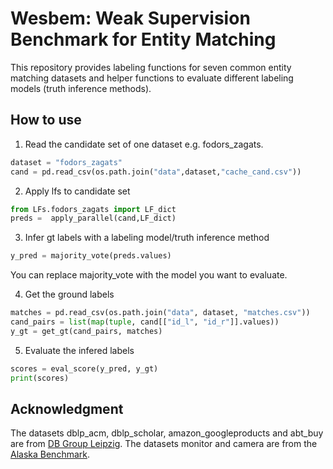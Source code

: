 # Wesbem: Weak Supervision Benchmark for Entity Matching
This repository provides labeling functions for seven common entity matching datasets and helper functions to evaluate different labeling models (truth inference methods).

## How to use
1. Read the candidate set of one dataset e.g. fodors_zagats.
```python
dataset = "fodors_zagats"
cand = pd.read_csv(os.path.join("data",dataset,"cache_cand.csv"))
```

2. Apply lfs to candidate set
```python
from LFs.fodors_zagats import LF_dict
preds =  apply_parallel(cand,LF_dict)
```

3. Infer gt labels with a labeling model/truth inference method
```python
y_pred = majority_vote(preds.values)
```
You can replace majority_vote with the model you want to evaluate.

4. Get the ground labels
```python
matches = pd.read_csv(os.path.join("data", dataset, "matches.csv"))
cand_pairs = list(map(tuple, cand[["id_l", "id_r"]].values))
y_gt = get_gt(cand_pairs, matches)
```

5. Evaluate the infered labels
```python
scores = eval_score(y_pred, y_gt)
print(scores)
```

## Acknowledgment
The datasets dblp_acm, dblp_scholar, amazon_googleproducts and abt_buy are from [DB Group Leipzig](https://dbs.uni-leipzig.de/en/research/projects/object_matching/benchmark_datasets_for_entity_resolution). The datasets monitor and camera are from the [Alaska Benchmark](https://github.com/merialdo/research.alaska).


